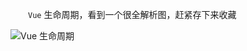 
　　`Vue` 生命周期，看到一个很全解析图，赶紧存下来收藏

![Vue 生命周期](https://gitee.com/gu/essay/blob/master/Demo/img/vue_lifecycle.jpg)
